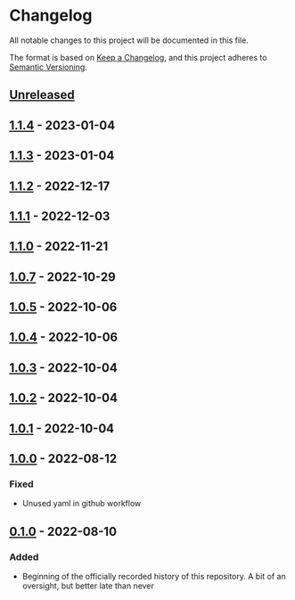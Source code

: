 # Changelog

All notable changes to this project will be documented in this file.

The format is based on [Keep a Changelog](https://keepachangelog.com/en/1.0.0/),
and this project adheres to [Semantic Versioning](https://semver.org/spec/v2.0.0.html).

<!--
Types of Changes:
 - `Added` for new features.
 - `Changed` for changes in existing functionality.
 - `Deprecated` for soon-to-be removed features.
 - `Removed` for now removed features.
 - `Fixed` for any bug fixes.
 - `Security` in case of vulnerabilities.
-->

## [Unreleased]

## [1.1.4] - 2023-01-04

## [1.1.3] - 2023-01-04

## [1.1.2] - 2022-12-17

## [1.1.1] - 2022-12-03

## [1.1.0] - 2022-11-21

## [1.0.7] - 2022-10-29

## [1.0.5] - 2022-10-06

## [1.0.4] - 2022-10-06

## [1.0.3] - 2022-10-04

## [1.0.2] - 2022-10-04

## [1.0.1] - 2022-10-04

## [1.0.0] - 2022-08-12

### Fixed

-   Unused yaml in github workflow

## [0.1.0] - 2022-08-10

### Added

-   Beginning of the officially recorded history of this repository. A bit of an oversight, but better late than never

[Unreleased]: https://github.com/KnightHacks/knighthacks_users/compare/1.1.4...HEAD

[1.1.4]: https://github.com/KnightHacks/knighthacks_users/compare/1.1.3...1.1.4

[1.1.3]: https://github.com/KnightHacks/knighthacks_users/compare/1.1.2...1.1.3

[1.1.2]: https://github.com/KnightHacks/knighthacks_users/compare/1.1.1...1.1.2

[1.1.1]: https://github.com/KnightHacks/knighthacks_users/compare/1.1.0...1.1.1

[1.1.0]: https://github.com/KnightHacks/knighthacks_users/compare/1.0.7...1.1.0

[1.0.7]: https://github.com/KnightHacks/knighthacks_users/compare/1.0.5...1.0.7

[1.0.5]: https://github.com/KnightHacks/knighthacks_users/compare/1.0.4...1.0.5

[1.0.4]: https://github.com/KnightHacks/knighthacks_users/compare/1.0.3...1.0.4

[1.0.3]: https://github.com/KnightHacks/knighthacks_users/compare/1.0.2...1.0.3

[1.0.2]: https://github.com/KnightHacks/knighthacks_users/compare/1.0.1...1.0.2

[1.0.1]: https://github.com/KnightHacks/knighthacks_users/compare/1.0.0...1.0.1

[1.0.0]: https://github.com/KnightHacks/knighthacks_users/compare/0.1.0...1.0.0

[0.1.0]: https://github.com/KnightHacks/knighthacks_users/compare/c3f06c750c0a74853b9734f819c573b671859df6...0.1.0
